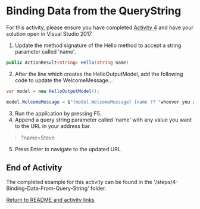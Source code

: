 # Binding Data from the QueryString

For this activity, please ensure you have completed [Activity 4](4-ReturningJsonData.md) and have your solution open in Visual Studio 2017.

1. Update the method signature of the Hello method to accept a string parameter called 'name'.

``` csharp
public ActionResult<string> Hello(string name)
```

2. After the line which creates the HelloOutputModel, add the following code to update the WelcomeMessage...

``` csharp
var model = new HelloOutputModel();

model.WelcomeMessage = $"{model.WelcomeMessage} {name ?? "whoever you are!"}";
```

3. Run the application by pressing F5.
4. Append a query string parameter called 'name' with any value you want to the URL in your address bar.

> ?name=Steve

5. Press Enter to navigate to the updated URL.

## End of Activity

The completed example for this activity can be found in the '/steps/4-Binding-Data-From-Query-String' folder.

[Return to README and activity links](../README.md)